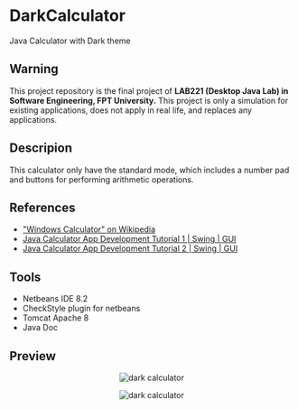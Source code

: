 # DarkCalculator
Java Calculator with Dark theme

## Warning
This project repository is the final project of **LAB221 (Desktop Java Lab) in Software Engineering, FPT University.** This project is only a simulation for existing applications, does not apply in real life, and replaces any applications.

## Descripion
This calculator only have the standard mode, which includes a number pad and buttons for performing arithmetic operations.

## References
- ["Windows Calculator" on Wikipedia](https://en.wikipedia.org/wiki/Windows_Calculator)
- [Java Calculator App Development Tutorial 1 | Swing | GUI](https://www.youtube.com/watch?v=_ZW4ktG1DEE)
- [Java Calculator App Development Tutorial 2 | Swing | GUI](https://www.youtube.com/watch?v=lDK8E9Wq9LA)

## Tools
- Netbeans IDE 8.2
- CheckStyle plugin for netbeans
- Tomcat Apache 8
- Java Doc

## Preview
<p align="center"><img src="https://i.imgur.com/7P15Aaq.png" alt="dark calculator"></p>
<p align="center"><img src="https://i.imgur.com/iToA60o.png" alt="dark calculator"></p>
